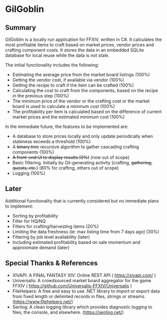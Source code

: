 # GilGoblin

## Summary

GilGoblin is a locally run application for FFXIV, written in C#. It calculates the most profitable items to craft based on market prices, vendor prices and crafting component costs. It stores the data in an embedded SQLite database for local reuse while the data is not stale. 

The initial functionality includes the following:

* Estimating the average price from the market board listings (100%)
* Getting the vendor cost, if available via vendor (100%)
* Getting the recipe to craft if the item can be crafted (100%)
* Calculating the cost to craft from the components, based on the recipe in the previous step (100%)
* The minimum price of the vendor or the crafting cost or the market board is used to calculate a minimum cost (100%)
* The profitability per item is calculated based on the difference of current market prices and the estimated minimum cost (100%)

In the immediate future, the features to be implemented are:

* A database to store prices locally and only update periodically when staleness exceeds a threshold (100%)
* A ~~binary tree~~ recursive algorithm to gather cascading crafting components (100%)
* ~~A front-end UI to display results (0%)~~ (now out of scope)
* Basic filtering. Initially by Gil-generating activity (crafting, ~~gathering, quests, etc.~~) (80% for crafting, others out of scope)
* Logging (100%)

## Later

Additional functionality that is currently considered but no immediate plans to implement:

* Sorting by profitability
* Filter for HQ/NQ
* Filters for crafting/harvesting items (20%)
* Limiting the data freshness (ie: max listing time from 7 days ago) (30%)
* Filtering by job level availability (later)
* Including estimated profitability based on sale momentum and approximate demand (later)

## Special Thanks & References

* XIVAPI: A FINAL FANTASY XIV: Online REST API ( https://xivapi.com/ )
* Universalis: A crowdsourced market board aggregator for the game FFXIV ( https://github.com/Universalis-FFXIV/Universalis )
* FileHelpers: A free and easy to use .NET library to import or export data from fixed length or delimited records in files, strings or streams.   (https://www.filehelpers.net/)
* Serilog: A clean logging library which provides diagnostic logging to files, the console, and elsewhere.  (https://serilog.net/)
